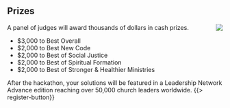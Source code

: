 ﻿## <i class="icon fa-trophy"></i> Prizes

A panel of judges will award thousands of dollars in cash prizes.
<img class="alignright" src="{{assets}}/images/winner.png" style="float:right"/>
* <i class="icon fa-money money"></i> $3,000 to Best Overall 
* <i class="icon fa-money money"></i> $2,000 to Best New Code
* <i class="icon fa-money money"></i> $2,000 to Best of Social Justice
* <i class="icon fa-money money"></i> $2,000 to Best of Spiritual Formation
* <i class="icon fa-money money"></i> $2,000 to Best of Stronger & Healthier Ministries

After the hackathon, your solutions will be featured in a Leadership Network Advance edition reaching over 50,000 church leaders worldwide. 
{{> register-button}}
